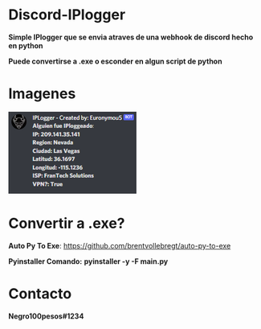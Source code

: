 # Discord-IPlogger
**Simple IPlogger que se envia atraves de una webhook de discord hecho en python**

**Puede convertirse a .exe o esconder en algun script de python**

# Imagenes
![image.png](https://github.com/Euronymou5/Discord-IPlogger/blob/main/image.png?raw=true)

# Convertir a .exe?
**Auto Py To Exe**: https://github.com/brentvollebregt/auto-py-to-exe

**Pyinstaller Comando:** **pyinstaller -y -F main.py**

# Contacto
**Negro100pesos#1234**
